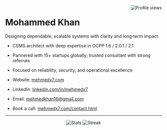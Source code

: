 <!-- Profile Views -->
<a href="https://github.com/mehmedx7">
  <img align="right" src="https://komarev.com/ghpvc/?username=mehmedx7&label=Profile%20Views&color=0e75b6&style=flat" alt="Profile views" />
</a>

# Mohammed Khan

Designing dependable, scalable systems with clarity and long‑term impact.

- CSMS architect with deep expertise in OCPP 1.6 / 2.0.1 / 2.1
- Partnered with 15+ startups globally; trusted consultant with strong referrals
- Focused on reliability, security, and operational excellence

- Website: [mehmedx7.com](https://mehmedx7.com)
- LinkedIn: [linkedin.com/in/mehmedx7](https://linkedin.com/in/mehmedx7)
- Email: [mehmedkhan16@gmail.com](mailto:mehmedkhan16@gmail.com)
- Book a call: [mehmedx7.com/contact.html](https://mehmedx7.com/contact.html)

---

<div align="center">

![Stats](https://github-readme-stats.vercel.app/api?username=mehmedx7&count_private=true&include_all_commits=true&hide_border=true&theme=transparent)
![Streak](https://github-readme-streak-stats.herokuapp.com/?user=mehmedx7&hide_border=true&theme=transparent)

</div>
